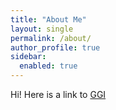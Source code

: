 ```yaml
---
title: "About Me"
layout: single
permalink: /about/
author_profile: true
sidebar:
  enabled: true
---
```


Hi! Here is a link to [GGI](https://www.ggi.infn.it)
